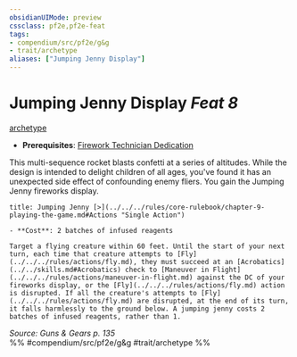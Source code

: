 ```yaml
---
obsidianUIMode: preview
cssclass: pf2e,pf2e-feat
tags:
- compendium/src/pf2e/g&g
- trait/archetype
aliases: ["Jumping Jenny Display"]
---
```

# Jumping Jenny Display  *Feat 8*  
[archetype](../../rules/traits/archetype.md)  

- **Prerequisites**: [Firework Technician Dedication](firework-technician-dedication-g-g.md)

This multi-sequence rocket blasts confetti at a series of altitudes. While the design is intended to delight children of all ages, you've found it has an unexpected side effect of confounding enemy fliers. You gain the Jumping Jenny fireworks display.

```ad-embed-ability
title: Jumping Jenny [>](../../../rules/core-rulebook/chapter-9-playing-the-game.md#Actions "Single Action")

- **Cost**: 2 batches of infused reagents

Target a flying creature within 60 feet. Until the start of your next turn, each time that creature attempts to [Fly](../../../rules/actions/fly.md), they must succeed at an [Acrobatics](../../skills.md#Acrobatics) check to [Maneuver in Flight](../../../rules/actions/maneuver-in-flight.md) against the DC of your fireworks display, or the [Fly](../../../rules/actions/fly.md) action is disrupted. If all the creature's attempts to [Fly](../../../rules/actions/fly.md) are disrupted, at the end of its turn, it falls harmlessly to the ground below. A jumping jenny costs 2 batches of infused reagents, rather than 1.
```

*Source: Guns & Gears p. 135*  
%% #compendium/src/pf2e/g&g #trait/archetype %%
